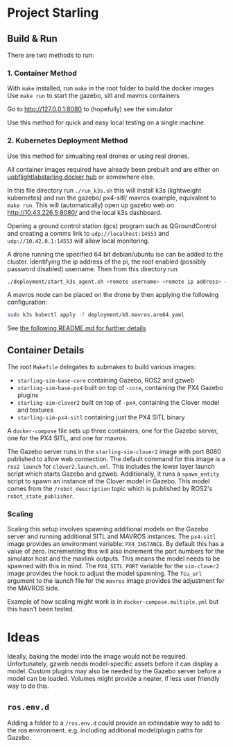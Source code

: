 # Project Starling

## Build & Run

There are two methods to run:

### 1. Container Method

With `make` installed, run `make` in the root folder to build the docker images
Use `make run` to start the gazebo, sitl and mavros containers

Go to http://127.0.0.1:8080 to (hopefully) see the simulator

Use this method for quick and easy local testing on a single machine.

### 2. Kubernetes Deployment Method

Use this method for simualting real drones or using real drones.

All container images required have already been prebuilt and are either on [uobflightlabstarling docker hub](https://hub.docker.com/orgs/uobflightlabstarling/repositories) or somewhere else.

In this file directory run `./run_k3s.sh` this will install k3s (lightweight kubernetes) and run the gazebo/ px4-sitl/ mavros example, equivalent to `make run`. This will (automatically) open up gazebo web on http://10.43.226.5:8080/ and the local k3s dashboard.

Opening a ground control station (gcs) program such as QGroundControl and creating a comms link to `udp://localhost:14553` and `udp://10.42.0.1:14553` will allow local monitoring.

A drone running the specified 64 bit debian/ubuntu iso can be added to the cluster. Identifying the ip address of the pi, the root enabled (possibly password disabled) username. Then from this directory run
```bash
./deployment/start_k3s_agent.sh <remote username> <remote ip address> <node name>
```
A mavros node can be placed on the drone by then applying the following configuration:
```bash
sudo k3s kubectl apply -f deployment/k8.mavros.arm64.yaml
```
See [the following README.md for further details](deployment/README.md)
## Container Details

The root `Makefile` delegates to submakes to build various images:
 - `starling-sim-base-core` containing Gazebo, ROS2 and gzweb
 - `starling-sim-base-px4` built on top of `-core`, containing the PX4 Gazebo
    plugins
 - `starling-sim-clover2` built on top of `-px4`, containing the Clover model
    and textures
 - `starling-sim-px4-sitl` containing just the PX4 SITL binary

A `docker-compose` file sets up three containers; one for the Gazebo server,
one for the PX4 SITL, and one for mavros.

The Gazebo server runs in the `starling-sim-clover2` image with port 8080
published to allow web connection. The default command for this image is a
`ros2 launch` for `clover2.launch.xml`. This includes the lower layer launch
script which starts Gazebo and gzweb. Additionally, it runs a `spawn_entity`
script to spawn an instance of the Clover model in Gazebo. This model comes
from the `/robot_description` topic which is published by ROS2's
`robot_state_publisher`.

### Scaling

Scaling this setup involves spawning additional models on the Gazebo server and
running additional SITL and MAVROS instances. The `px4-sitl` image provides an
environment variable: `PX4_INSTANCE`. By default this has a value of zero.
Incrementing this will also increment the port numbers for the simulator host
and the mavlink outputs. This means the model needs to be spawned with this
in mind. The `PX4_SITL_PORT` variable for the `sim-clover2` image provides the
hook to adjust the model spawning. The `fcu_url` argument to the launch file
for the `mavros` image provides the adjustment for the MAVROS side.

Example of how scaling might work is in `docker-compose.multiple.yml` but this
hasn't been tested.

# Ideas

Ideally, baking the model into the image would not be required. Unfortunately,
gzweb needs model-specific assets before it can display a model. Custom plugins
may also be needed by the Gazebo server before a model can be loaded. Volumes
might provide a neater, if less user friendly way to do this.

## `ros.env.d`
Adding a folder to a `/ros.env.d` could provide an extendable way to add to the
ros environment. e.g. including additional model/plugin paths for Gazebo.